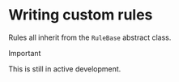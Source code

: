 <!--
Copyright (c) 2023 Sophie Katz

This file is part of Mold.

Mold is free software: you can redistribute it and/or modify it under the terms of the GNU
General Public License as published by the Free Software Foundation, either version 3 of
the License, or (at your option) any later version.

Mold is distributed in the hope that it will be useful, but WITHOUT ANY WARRANTY; without
even the implied warranty of MERCHANTABILITY or FITNESS FOR A PARTICULAR PURPOSE. See the
GNU General Public License for more details.

You should have received a copy of the GNU General Public License along with Mold. If not,
see <https://www.gnu.org/licenses/>.
-->

# Writing custom rules

Rules all inherit from the `RuleBase` abstract class.

> [!IMPORTANT]  
> This is still in active development.
